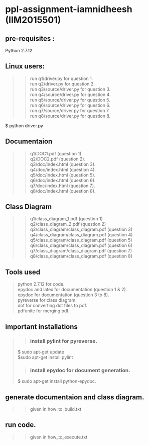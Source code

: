 # ppl-assignment-iamnidheesh (IIM2015501)

## pre-requisites :
Python 2.7.12 </br>

## Linux users:
>> run q1/driver.py for question 1.</br>
>> run q2/driver.py for question 2.</br>
>> run q3/source/driver.py for question 3.</br>
>> run q4/source/driver.py for question 4.</br>
>> run q5/source/driver.py for question 5.</br>
>> run q6/source/driver.py for question 6.</br>
>> run q7/source/driver.py for question 7.</br>
>> run q8/source/driver.py for question 8.</br>

$ python driver.py

## Documentaion
>>q1/DOC1.pdf (question 1).</br>
>>q2/DOC2.pdf (question 2).</br>
>>q3/doc/index.html (question 3).</br>
>>q4/doc/index.html (question 4).</br>
>>q5/doc/index.html (question 5).</br>
>>q6/doc/index.html (question 6).</br>
>>q7/doc/index.html (question 7).</br>
>>q8/doc/index.html (question 8).</br>

## Class Diagram
>>q1/class_diagram_1.pdf (question 1) </br>
>>q2/class_diagram_2.pdf (question 2) </br>
>>q3/class_diagram/class_diagram.pdf (question 3) </br>
>>q4/class_diagram/class_diagram.pdf (question 4) </br>
>>q5/class_diagram/class_diagram.pdf (question 5) </br>
>>q6/class_diagram/class_diagram.pdf (question 6) </br>
>>q7/class_diagram/class_diagram.pdf (question 7) </br>
>>q8/class_diagram/class_diagram.pdf (question 8) </br>

## Tools used
>python 2.7.12 for code.</br>
>epydoc and latex for documentation (question 1 & 2). </br>
>epydoc for documentation (question 3 to 8). </br>
>pyreverse for class diagram.</br>
>dot for converting dot files to pdf.</br>
>pdfunite for merging pdf.</br>

## important installations
>> ### install pylint for pyreverse. </br>
> $ sudo apt-get update </br>
$sudo apt-get install pylint </br>
>> ### install epydoc for document generation.</br>
> $ sudo apt-get install python-epydoc. </br>
## generate documentaion and class diagram. </br>
>> given in how_to_build.txt </br>
## run code. </br>
>> given in how_to_execute.txt </br>
